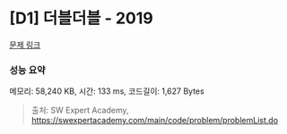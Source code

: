 # [D1] 더블더블 - 2019 

[문제 링크](https://swexpertacademy.com/main/code/problem/problemDetail.do?contestProbId=AV5QDEX6AqwDFAUq) 

### 성능 요약

메모리: 58,240 KB, 시간: 133 ms, 코드길이: 1,627 Bytes



> 출처: SW Expert Academy, https://swexpertacademy.com/main/code/problem/problemList.do